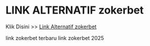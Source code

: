 # LINK ALTERNATIF zokerbet

Klik Disini >> <a href="https://linksto.pages.dev/">Link Alternatif zokerbet </a>

link zokerbet terbaru
link zokerbet 2025